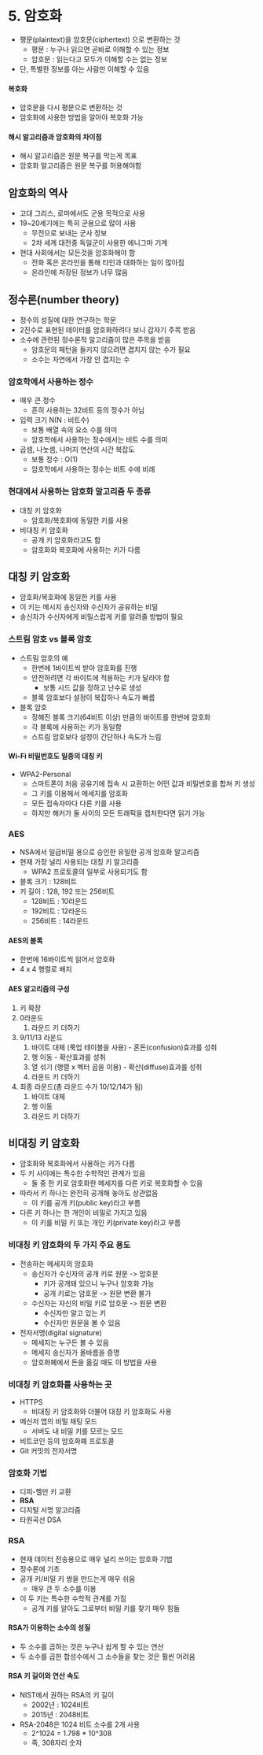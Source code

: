 # 5. 암호화
- 평문(plaintext)을 암호문(ciphertext) 으로 변환하는 것
  - 평문 : 누구나 읽으면 곧바로 이해할 수 있는 정보
  - 암호문 : 읽는다고 모두가 이해할 수는 없는 정보
- 단, 특별한 정보를 아는 사람만 이해할 수 있음

#### 복호화
- 암호문을 다시 평문으로 변환하는 것
- 암호화에 사용한 방법을 알아야 복호화 가능

#### 해시 알고리즘과 암호화의 차이점
- 해시 알고리즘은 원문 복구를 막는게 목표
- 암호화 알고리즘은 원문 복구를 허용해야함

## 암호화의 역사
- 고대 그리스, 로마에서도 군용 목적으로 사용
- 19~20세기에는 특히 군용으로 많이 사용
  - 무전으로 보내는 군사 정보
  - 2차 세계 대전중 독일군이 사용한 에니그마 기계
- 현대 사회에서는 모든것을 암호화해야 함
  - 전화 혹은 온라인을 통해 타인과 대화하는 일이 많아짐
  - 온라인에 저장된 정보가 너무 많음
  
## 정수론(number theory)
- 정수의 성질에 대한 연구하는 학문
- 2진수로 표현된 데이터를 암호화하려다 보니 갑자기 주목 받음
- 소수에 관련된 정수론적 알고리즘이 많은 주목을 받음
  - 암호문의 패턴을 들키지 않으려면 겹치지 않는 수가 필요
  - 소수는 자연에서 가장 안 겹치는 수
  
### 암호학에서 사용하는 정수
- 매우 큰 정수
  - 흔히 사용하는 32비트 등의 정수가 아님
- 입력 크기 N(N : 비트수)
  - 보통 배열 속의 요소 수를 의미
  - 암호학에서 사용하는 정수에서는 비트 수를 의미
- 곱셈, 나눗셈, 나머지 연산의 시간 복잡도
  - 보통 정수 : O(1)
  - 암호학에서 사용하는 정수는 비트 수에 비례
  
### 현대에서 사용하는 암호화 알고리즘 두 종류
- 대칭 키 암호화
  - 암호화/복호화에 동일한 키를 사용
- 비대칭 키 암호화
  - 공개 키 암호화라고도 함
  - 암호화와 복호화에 사용하는 키가 다름
  
## 대칭 키 암호화
- 암호화/복호화에 동일한 키를 사용
- 이 키는 메시지 송신자와 수신자가 공유하는 비밀
- 송신자가 수신자에게 비밀스럽게 키를 알려줄 방법이 필요

### 스트림 암호 vs 블록 암호
- 스트림 암호의 예
  - 한번에 1바이트씩 받아 암호화를 진행
  - 안전하려면 각 바이트에 적용하는 키가 달라야 함
    - 보통 시드 값을 정하고 난수로 생성
  - 블록 암호보다 설정이 복잡하나 속도가 빠름
- 블록 암호
  - 정해진 블록 크기(64비트 이상) 만큼의 바이트를 한번에 암호화
  - 각 블록에 사용하는 키가 동일함
  - 스트림 암호보다 설정이 간단하나 속도가 느림
  
#### Wi-Fi 비밀번호도 일종의 대칭 키
- WPA2-Personal
  - 스마트폰이 처음 공유기에 접속 시 교환하는 어떤 값과 비밀번호를 합쳐 키 생성
  - 그 키를 이용해서 메세지를 암호화
  - 모든 접속자마다 다른 키를 사용
  - 하지만 해커가 둘 사이의 모든 트래픽을 캡처한다면 읽기 가능
  
### AES
- NSA에서 일급비밀 용으로 승인한 유일한 공개 암호화 알고리즘
- 현재 가장 널리 사용되는 대칭 키 알고리즘
  - WPA2 프로토콜의 일부로 사용되기도 함
- 블록 크기 : 128비트
- 키 길이 : 128, 192 또는 256비트
  - 128비트 : 10라운드
  - 192비트 : 12라운드
  - 256비트 : 14라운드
  
#### AES의 블록
- 한번에 16바이트씩 읽어서 암호화
- 4 x 4 행렬로 배치

#### AES 알고리즘의 구성
1. 키 확장
2. 0라운드
    1) 라운드 키 더하기
3. 9/11/13 라운드
    1) 바이트 대체 (룩업 테이블을 사용) - 혼돈(confusion)효과를 성취
    2) 행 이동 - 확산효과를 성취
    3) 열 섞기 (행렬 x 벡터 곱을 이용) - 확산(diffuse)효과를 성취
    4) 라운드 키 더하기
4. 최종 라운드(총 라운드 수가 10/12/14가 됨)
    1) 바이트 대체
    2) 행 이동
    3) 라운드 키 더하기
    
## 비대칭 키 암호화
- 암호화와 복호화에서 사용하는 키가 다름
- 두 키 사이에는 특수한 수학적인 관계가 있음
    - 둘 중 한 키로 암호화한 메세지를 다른 키로 복호화할 수 있음
- 따라서 키 하나는 완전히 공개해 놓아도 상관없음
    - 이 키를 공개 키(public key)라고 부름
- 다른 키 하나는 한 개인이 비밀로 가지고 있음
    - 이 키를 비밀 키 또는 개인 키(private key)라고 부름
    
### 비대칭 키 암호화의 두 가지 주요 용도
- 전송하는 메세지의 암호화
    - 송신자가 수신자의 공개 키로 원문 -> 암호문
        - 키가 공개돼 있으니 누구나 암호화 가능
        - 공개 키로는 암호문 -> 원문 변환 불가
    - 수신자는 자신의 비밀 키로 암호문 -> 원문 변환
        - 수신자만 알고 있는 키
        - 수신자만 원문을 볼 수 있음
- 전자서명(digital signature)
    - 메세지는 누구든 볼 수 있음
    - 메세지 송신자가 올바름을 증명
    - 암호화폐에서 돈을 옮길 때도 이 방법을 사용
    
### 비대칭 키 암호화를 사용하는 곳
- HTTPS
    - 비대칭 키 암호화와 더불어 대칭 키 암호화도 사용
- 메신저 앱의 비밀 채팅 모드
    - 서버도 내 비밀 키를 모르는 모드
- 비트코인 등의 암호화폐 프로토콜
- Git 커밋의 전자서명

### 암호화 기법
- 디피-헬만 키 교환
- **RSA**
- 디지털 서명 알고리즘
- 타원곡선 DSA

### RSA
- 현재 데이터 전송용으로 매우 널리 쓰이는 암호화 기법
- 정수론에 기초
- 공개 키/비밀 키 쌍을 만드는게 매우 쉬움
    - 매우 큰 두 소수를 이용
- 이 두 키는 특수한 수학적 관계를 가짐
    - 공개 키를 알아도 그로부터 비밀 키를 찾기 매우 힘듦
    
#### RSA가 이용하는 소수의 성질
- 두 소수를 곱하는 것은 누구나 쉽게 할 수 있는 연산
- 두 소수를 곱한 합성수에서 그 소수들을 찾는 것은 훨씬 어려움

#### RSA 키 길이와 연산 속도
- NIST에서 권하는 RSA의 키 길이
    - 2002년 : 1024비트
    - 2015년 : 2048비트
- RSA-2048은 1024 비트 소수를 2개 사용
    - 2^1024 = 1.798 * 10^308
    - 즉, 308자리 숫자

#### 
